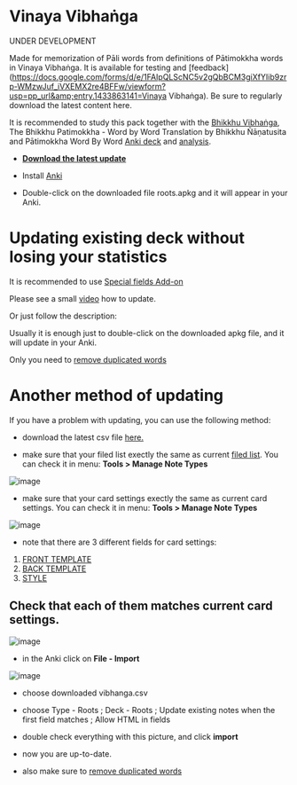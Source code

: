 # Vinaya Vibhaṅga

UNDER DEVELOPMENT

Made for memorization of Pāli words from definitions of Pātimokkha words in Vinaya Vibhaṅga. It is available for testing and [feedback](https://docs.google.com/forms/d/e/1FAIpQLScNC5v2gQbBCM3giXfYIib9zrp-WMzwJuf_iVXEMX2re4BFFw/viewform?usp=pp_url&amp;entry.1433863141=Vinaya Vibhaṅga). Be sure to regularly download the latest content here.

It is recommended to study this pack together with the [Bhikkhu Vibhaṅga](https://suttacentral.net/pitaka/vinaya/pli-tv-vi/pli-tv-bu-vb), The Bhikkhu Patimokkha - Word by Word Translation by Bhikkhu Ñāṇatusita and Pātimokkha Word By Word [Anki deck](https://sasanarakkha.github.io/study-tools/anki-decks/patimokkha-word-by-word.html) and [analysis](https://docs.google.com/spreadsheets/d/1rS-IlX4DvKmnBO58KON37eVnOZqwfkG-ot-zIjCuzH4/).


- **[Download the latest update](https://github.com/sasanarakkha/study-tools/releases/latest/download/vibhanga.apkg)**

- Install [Anki](https://apps.ankiweb.net/)

- Double-click on the downloaded file roots.apkg and it will appear in your Anki.

# Updating existing deck without losing your statistics

It is recommended to use [Special fields Add-on](https://sasanarakkha.github.io/study-tools/anki-decks/special-fields.html)

Please see a small [video](https://user-images.githubusercontent.com/39419221/187018792-3afe402c-e77b-46e6-ba5d-4efa0846de93.mp4) how to update.

Or just follow the description:

Usually it is enough just to double-click on the downloaded apkg file, and it will update in your Anki. 

Only you need to [remove duplicated words](https://sasanarakkha.github.io/study-tools/anki-decks/test.html)

# Another method of updating

If you have a problem with updating, you can use the following method:

- download the latest csv file [here.](https://github.com/sasanarakkha/study-tools/releases/latest/download/vibhanga.csv) 

- make sure that your filed list exectly the same as current [filed list](https://github.com/sasanarakkha/study-tools/blob/main/sutta-pitaka-fields.png). You can check it in menu: **Tools > Manage Note Types**

![image](https://user-images.githubusercontent.com/39419221/205493835-f778130b-d941-47ee-896a-7d66432891ae.png)

- make sure that your card settings exectly the same as current card settings. You can check it in menu: **Tools > Manage Note Types**

![image](https://user-images.githubusercontent.com/39419221/205493858-dc25632e-7167-4c1f-8da5-9c8dbf4dad72.png)

- note that there are 3 different fields for card settings: 
1. [FRONT TEMPLATE](https://raw.githubusercontent.com/sasanarakkha/study-tools/main/anki-card-dhp-vocab-front.txt)
2. [BACK TEMPLATE](https://raw.githubusercontent.com/sasanarakkha/study-tools/main/anki-card-dhp-vocab-back.txt)
3. [STYLE](https://raw.githubusercontent.com/sasanarakkha/study-tools/main/anki-card-dhp-vocab-style.txt) 

Check that each of them matches current card settings.
- 
![image](https://user-images.githubusercontent.com/39419221/205493897-e5b75f13-f22f-4616-94fb-85a0a64bf2b4.png)


- in the Anki click on **File - Import**

![image](https://user-images.githubusercontent.com/39419221/187018280-c295e071-c130-4f42-8518-a3a5e0326124.png)

- choose downloaded vibhanga.csv

- choose Type - Roots ; Deck - Roots ; Update existing notes when the first field matches ; Allow HTML in fields


- double check everything with this picture, and click **import**

- now you are up-to-date.

- also make sure to [remove duplicated words](https://sasanarakkha.github.io/study-tools/anki-decks/test.html)





